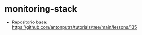 # monitoring-stack


- Repositorio base:
https://github.com/antonputra/tutorials/tree/main/lessons/135
